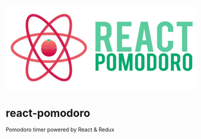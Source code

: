 
![Contribution guidelines for this project](/6304901c-7609-498e-8a54-b108a2def26f.jpg)
# react-pomodoro
Pomodoro timer powered by React &amp; Redux
